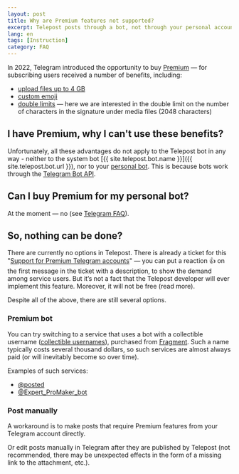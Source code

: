```yaml
---
layout: post
title: Why are Premium features not supported?
excerpt: Telepost posts through a bot, not through your personal account
lang: en
tags: [Instruction]
category: FAQ
---
```


In 2022, Telegram introduced the opportunity to buy [Premium](https://telegram.org/faq_premium?setln=en) — for subscribing users received a number of benefits, including:

* [upload files up to 4 GB](https://t.me/premium/5)
* [custom emoji](https://t.me/premium/16)
* [double limits](https://t.me/premium/3) — here we are interested in the double limit on the number of characters in the signature under media files (2048 characters)

## I have Premium, why I can't use these benefits?

Unfortunately, all these advantages do not apply to the Telepost bot in any way - neither to the system bot [{{ site.telepost.bot.name }}]({{ site.telepost.bot.url }}), nor to your [personal bot](2019-04-26-personal-bot-for-telepost.md). This is because bots work through the [Telegram Bot API](https://core.telegram.org/bots/api).

## Can I buy Premium for my personal bot?

At the moment — no (see [Telegram FAQ](https://telegram.org/faq_premium#q-can-i-buy-a-premium-subscription-for-my-bots)).

## So, nothing can be done?

There are currently no options in Telepost. There is already a ticket for this "[Support for Premium Telegram accounts](https://github.com/Telepost-me/support/issues/98)" — you can put a reaction 👍 on the first message in the ticket with a description, to show the demand among service users. But it’s not a fact that the Telepost developer will ever implement this feature. Moreover, it will not be free (read more).

Despite all of the above, there are still several options.

### Premium bot

You can try switching to a service that uses a bot with a collectible username ([collectible usernames](https://fragment.com/about#what-is-a-collectible)), purchased from [Fragment](https://fragment.com/). Such a name typically costs several thousand dollars, so such services are almost always paid (or will inevitably become so over time).

Examples of such services:

* [@posted](https://posted.t.me/)
* [@Expert_ProMaker_bot](https://expert_promaker_bot.t.me/)

### Post manually

A workaround is to make posts that require Premium features from your Telegram account directly.

Or edit posts manually in Telegram after they are published by Telepost (not recommended, there may be unexpected effects in the form of a missing link to the attachment, etc.).
